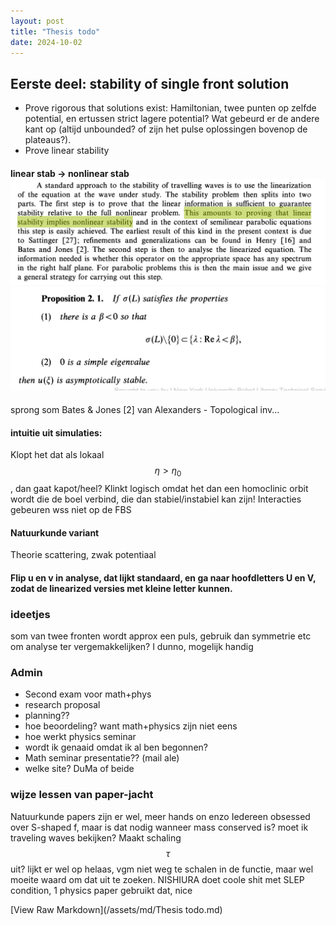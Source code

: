 ```yaml
---
layout: post
title: "Thesis todo"
date: 2024-10-02
---
```


<style>
.math-container {
    max-width: 100%;
    overflow-x: auto;
    white-space: nowrap;
}
</style>

## Eerste deel: stability of single front solution
- Prove rigorous that solutions exist: Hamiltonian, twee punten op zelfde potential, en ertussen strict lagere potential? Wat gebeurd er de andere kant op (altijd unbounded? of zijn het pulse oplossingen bovenop de plateaus?).
- Prove linear stability
#### linear stab -> nonlinear stab <img src="/assets/images/Pasted image 20240221132443.png" class="img-fluid rounded z-depth-1" alt="Pasted image 20240221132443.png"><img src="/assets/images/Pasted image 20240221133412.png" class="img-fluid rounded z-depth-1" alt="Pasted image 20240221133412.png">
sprong som
Bates & Jones [2] van Alexanders - Topological inv...

#### intuitie uit simulaties:
Klopt het dat als lokaal $$\eta>\eta_0$$, dan gaat kapot/heel? Klinkt logisch omdat het dan een homoclinic orbit wordt die de boel verbind, die dan stabiel/instabiel kan zijn! Interacties gebeuren wss niet op de FBS 

#### Natuurkunde variant
Theorie scattering, zwak potentiaal

#### Flip u en v in analyse, dat lijkt standaard, en ga naar hoofdletters U en V, zodat de linearized versies met kleine letter kunnen. 


### ideetjes
som van twee fronten wordt approx een puls, gebruik dan symmetrie etc om analyse ter vergemakkelijken? I dunno, mogelijk handig


### Admin
- Second exam voor math+phys
- research proposal
- planning??
- hoe beoordeling? want math+physics zijn niet eens
- hoe werkt physics seminar
- wordt ik genaaid omdat ik al ben begonnen?
- Math seminar presentatie?? (mail ale)
- welke site? DuMa of beide

### wijze lessen van paper-jacht
Natuurkunde papers zijn er wel, meer hands on enzo
Iedereen obsessed over S-shaped f, maar is dat nodig wanneer mass conserved is?
moet ik traveling waves bekijken? 
Maakt schaling $$\tau$$ uit? lijkt er wel op helaas, vgm niet weg te schalen in de functie, maar wel moeite waard om dat uit te zoeken.
NISHIURA doet coole shit met SLEP condition, 1 physics paper gebruikt dat, nice



[View Raw Markdown](/assets/md/Thesis todo.md)
